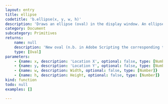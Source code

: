 ```yaml
---
layout: entry
title: ellipse
codetitle: 'b.ellipse(x, y, w, h)'
description: 'Draws an ellipse (oval) in the display window. An ellipse with an equal '
category: Document
subcategory: Primitives
returns:
    name: null
    description: 'New oval (n.b. in Adobe Scripting the corresponding type is Oval, not Ellipse)'
    type: [Oval]
parameters:
    - {name: x, description: 'Location X', optional: false, type: [Number]}
    - {name: y, description: 'Location Y', optional: false, type: [Number]}
    - {name: w, description: Width, optional: false, type: [Number]}
    - {name: h, description: Height, optional: false, type: [Number]}
kind: function
todo: null
examples: []

---
```

